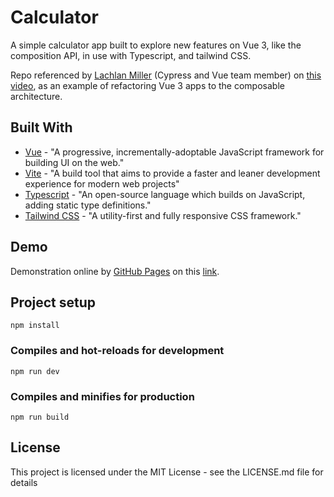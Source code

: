 # Calculator

A simple calculator app built to explore new features on Vue 3, like the composition API, in use with Typescript, and tailwind CSS.

Repo referenced by [Lachlan Miller](https://github.com/lmiller1990) (Cypress and Vue team member) on [this video](https://www.youtube.com/watch?v=guC3PmR-at0), as an example of refactoring Vue 3 apps to the composable architecture.

## Built With

- [Vue](https://vuejs.org) - "A progressive, incrementally-adoptable JavaScript framework for building UI on the web."
- [Vite](https://vitejs.dev) - "A build tool that aims to provide a faster and leaner development experience for modern web projects"
- [Typescript](https://www.typescriptlang.org) - "An open-source language which builds on JavaScript, adding static type definitions."
- [Tailwind CSS](https://tailwindcss.com) - "A utility-first and fully responsive CSS framework."

## Demo

Demonstration online by [GitHub Pages](https://pages.github.com) on this [link](https://lucas-santosp.github.io/calculator/).

## Project setup

```
npm install
```

### Compiles and hot-reloads for development

```
npm run dev
```

### Compiles and minifies for production

```
npm run build
```

## License

This project is licensed under the MIT License - see the LICENSE.md file for details
